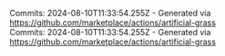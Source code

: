 Commits: 2024-08-10T11:33:54.255Z - Generated via https://github.com/marketplace/actions/artificial-grass
<br>
Commits: 2024-08-10T11:33:54.255Z - Generated via https://github.com/marketplace/actions/artificial-grass
<br>
